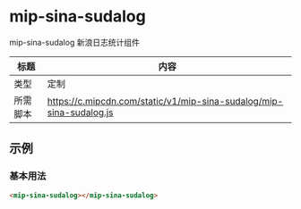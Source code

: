 # mip-sina-sudalog

mip-sina-sudalog 新浪日志统计组件

标题|内容
----|----
类型|定制
所需脚本|https://c.mipcdn.com/static/v1/mip-sina-sudalog/mip-sina-sudalog.js

## 示例

### 基本用法
```html
<mip-sina-sudalog></mip-sina-sudalog>
```



